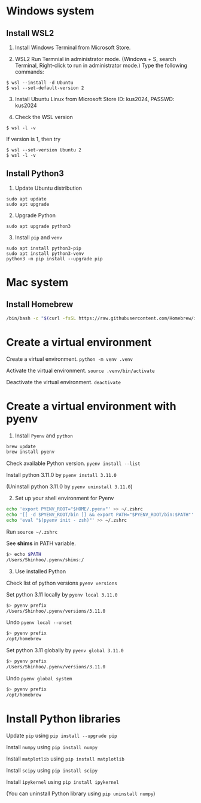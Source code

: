 # Windows system 

## Install WSL2 

1. Install Windows Terminal from Microsoft Store.

2. WSL2 
Run Termnial in administrator mode.
(Windows + S, search Terminal, Right-click to run in administrator mode.)
Type the following commands:
```
$ wsl --install -d Ubuntu
$ wsl --set-default-version 2
```

3. Install Ubuntu Linux from Microsoft Store
ID: kus2024, PASSWD: kus2024

4. Check the WSL version 
```
$ wsl -l -v 
```
If version is 1, then try 
```
$ wsl --set-version Ubuntu 2
$ wsl -l -v 
```

## Install Python3

1. Update Ubuntu distribution
```
sudo apt update
sudo apt upgrade
```

2. Upgrade Python
```
sudo apt upgrade python3
```

3. Install `pip` and `venv`
```
sudo apt install python3-pip
sudo apt install python3-venv
python3 -m pip install --upgrade pip
```


# Mac system

## Install Homebrew 
```bash 
/bin/bash -c "$(curl -fsSL https://raw.githubusercontent.com/Homebrew/install/HEAD/install.sh)"
```
 
# Create a virtual environment
Create a virtual environment. `python -m venv .venv`

Activate the virtual environment. `source .venv/bin/activate`

Deactivate the virtual environment. `deactivate`


# Create a virtual environment with pyenv

1. Install `Pyenv` and `python`
```bash
brew update
brew install pyenv
```

Check available Python version. `pyenv install --list`

Install python 3.11.0 by `pyenv install 3.11.0`

(Uninstall python 3.11.0 by `pyenv uninstall 3.11.0`)

2. Set up your shell environment for Pyenv
```bash
echo 'export PYENV_ROOT="$HOME/.pyenv"' >> ~/.zshrc
echo '[[ -d $PYENV_ROOT/bin ]] && export PATH="$PYENV_ROOT/bin:$PATH"' >> ~/.zshrc
echo 'eval "$(pyenv init - zsh)"' >> ~/.zshrc
```

Run `source ~/.zshrc`

See **shims** in PATH variable.
```bash
$> echo $PATH
/Users/Shinhoo/.pyenv/shims:/
```

3. Use installed Python

Check list of python versions `pyenv versions`

Set python 3.11 locally by `pyenv local 3.11.0`
```bash
$> pyenv prefix
/Users/Shinhoo/.pyenv/versions/3.11.0
```

Undo `pyenv local --unset`
```bash
$> pyenv prefix
/opt/homebrew
```

Set python 3.11 globally by `pyenv global 3.11.0`
```bash
$> pyenv prefix
/Users/Shinhoo/.pyenv/versions/3.11.0
```

Undo `pyenv global system`
```bash
$> pyenv prefix
/opt/homebrew
```

# Install Python libraries

Update `pip` using `pip install --upgrade pip`

Install `numpy` using `pip install numpy`

Install `matplotlib` using `pip install matplotlib`

Install `scipy` using `pip install scipy`

Install `ipykernel` using `pip install ipykernel`

(You can uninstall Python library using `pip uninstall numpy`)


<!-- ## Reference [PyEnv](https://github.com/pyenv/pyenv) -->
